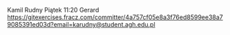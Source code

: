 Kamil Rudny
Piątek 11:20
Gerard
https://gitexercises.fracz.com/committer/4a757cf05e8a3f76ed8599ee38a79085391ed03d?email=karudny@student.agh.edu.pl
